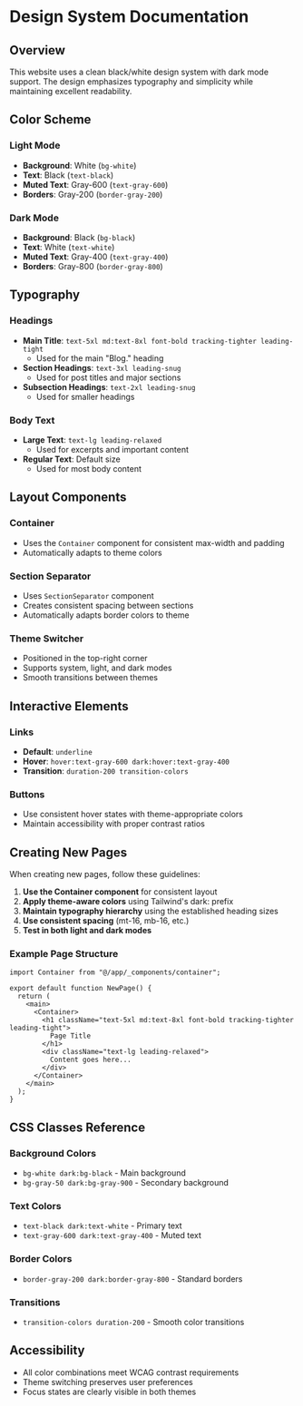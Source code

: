 # Design System Documentation

## Overview
This website uses a clean black/white design system with dark mode support. The design emphasizes typography and simplicity while maintaining excellent readability.

## Color Scheme

### Light Mode
- **Background**: White (`bg-white`)
- **Text**: Black (`text-black`)
- **Muted Text**: Gray-600 (`text-gray-600`)
- **Borders**: Gray-200 (`border-gray-200`)

### Dark Mode
- **Background**: Black (`bg-black`)
- **Text**: White (`text-white`)
- **Muted Text**: Gray-400 (`text-gray-400`)
- **Borders**: Gray-800 (`border-gray-800`)

## Typography

### Headings
- **Main Title**: `text-5xl md:text-8xl font-bold tracking-tighter leading-tight`
  - Used for the main "Blog." heading
- **Section Headings**: `text-3xl leading-snug`
  - Used for post titles and major sections
- **Subsection Headings**: `text-2xl leading-snug`
  - Used for smaller headings

### Body Text
- **Large Text**: `text-lg leading-relaxed`
  - Used for excerpts and important content
- **Regular Text**: Default size
  - Used for most body content

## Layout Components

### Container
- Uses the `Container` component for consistent max-width and padding
- Automatically adapts to theme colors

### Section Separator
- Uses `SectionSeparator` component
- Creates consistent spacing between sections
- Automatically adapts border colors to theme

### Theme Switcher
- Positioned in the top-right corner
- Supports system, light, and dark modes
- Smooth transitions between themes

## Interactive Elements

### Links
- **Default**: `underline`
- **Hover**: `hover:text-gray-600 dark:hover:text-gray-400`
- **Transition**: `duration-200 transition-colors`

### Buttons
- Use consistent hover states with theme-appropriate colors
- Maintain accessibility with proper contrast ratios

## Creating New Pages

When creating new pages, follow these guidelines:

1. **Use the Container component** for consistent layout
2. **Apply theme-aware colors** using Tailwind's dark: prefix
3. **Maintain typography hierarchy** using the established heading sizes
4. **Use consistent spacing** (mt-16, mb-16, etc.)
5. **Test in both light and dark modes**

### Example Page Structure
```tsx
import Container from "@/app/_components/container";

export default function NewPage() {
  return (
    <main>
      <Container>
        <h1 className="text-5xl md:text-8xl font-bold tracking-tighter leading-tight">
          Page Title
        </h1>
        <div className="text-lg leading-relaxed">
          Content goes here...
        </div>
      </Container>
    </main>
  );
}
```

## CSS Classes Reference

### Background Colors
- `bg-white dark:bg-black` - Main background
- `bg-gray-50 dark:bg-gray-900` - Secondary background

### Text Colors
- `text-black dark:text-white` - Primary text
- `text-gray-600 dark:text-gray-400` - Muted text

### Border Colors
- `border-gray-200 dark:border-gray-800` - Standard borders

### Transitions
- `transition-colors duration-200` - Smooth color transitions

## Accessibility
- All color combinations meet WCAG contrast requirements
- Theme switching preserves user preferences
- Focus states are clearly visible in both themes 